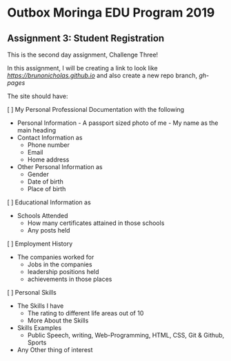 # Outbox Moringa EDU Program 2019

## Assignment 3: Student Registration

This is the second day assignment, Challenge Three!

In this assignment, I will be creating a link to look like
*https://brunonicholas.github.io* and also create a new repo branch, *gh-pages*

The site should have:

[ ] My Personal Professional Documentation with the following
  -  Personal Information
    - A passport sized photo of me
    - My name as the main heading
  - Contact Information as
    - Phone number
    - Email
    - Home address
  - Other Personal Information as
    - Gender
    - Date of birth
    - Place of birth

[ ] Educational Information as
  - Schools Attended
    - How many certificates attained in those schools
    - Any posts held

[ ] Employment History
  - The companies worked for
    - Jobs in the companies
    - leadership positions held
    - achievements in those places

[ ] Personal Skills
  - The Skills I have
    - The rating to different life areas out of 10
    - More About the Skills
  - Skills Examples
    - Public Speech, writing, Web-Programming, HTML, CSS, Git & Github, Sports
  - Any Other thing of interest
